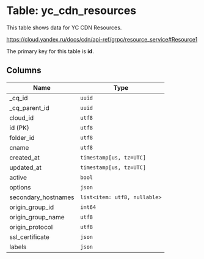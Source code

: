 # Table: yc_cdn_resources

This table shows data for YC CDN Resources.

https://cloud.yandex.ru/docs/cdn/api-ref/grpc/resource_service#Resource1

The primary key for this table is **id**.

## Columns

| Name          | Type          |
| ------------- | ------------- |
|_cq_id|`uuid`|
|_cq_parent_id|`uuid`|
|cloud_id|`utf8`|
|id (PK)|`utf8`|
|folder_id|`utf8`|
|cname|`utf8`|
|created_at|`timestamp[us, tz=UTC]`|
|updated_at|`timestamp[us, tz=UTC]`|
|active|`bool`|
|options|`json`|
|secondary_hostnames|`list<item: utf8, nullable>`|
|origin_group_id|`int64`|
|origin_group_name|`utf8`|
|origin_protocol|`utf8`|
|ssl_certificate|`json`|
|labels|`json`|